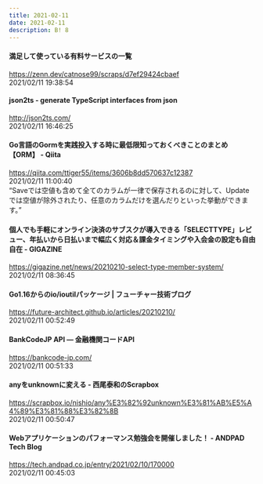 ```yaml
---
title: 2021-02-11
date: 2021-02-11
description: B! 8
---
```


#### 満足して使っている有料サービスの一覧
https://zenn.dev/catnose99/scraps/d7ef29424cbaef<br>
2021/02/11 19:38:54<br>


#### json2ts - generate TypeScript interfaces from json
http://json2ts.com/<br>
2021/02/11 16:46:25<br>


#### Go言語のGormを実践投入する時に最低限知っておくべきことのまとめ【ORM】 - Qiita
https://qiita.com/ttiger55/items/3606b8dd570637c12387<br>
2021/02/11 11:00:40<br>
“Saveでは空値も含めて全てのカラムが一律で保存されるのに対して、Updateでは空値が除外されたり、任意のカラムだけを選んだりといった挙動ができます。”


#### 個人でも手軽にオンライン決済のサブスクが導入できる「SELECTTYPE」レビュー、年払いから日払いまで幅広く対応＆課金タイミングや入会金の設定も自由自在 - GIGAZINE
https://gigazine.net/news/20210210-select-type-member-system/<br>
2021/02/11 08:36:45<br>


#### Go1.16からのio/ioutilパッケージ | フューチャー技術ブログ
https://future-architect.github.io/articles/20210210/<br>
2021/02/11 00:52:49<br>


#### BankCodeJP API — 金融機関コードAPI
https://bankcode-jp.com/<br>
2021/02/11 00:51:33<br>


#### anyをunknownに変える - 西尾泰和のScrapbox
https://scrapbox.io/nishio/any%E3%82%92unknown%E3%81%AB%E5%A4%89%E3%81%88%E3%82%8B<br>
2021/02/11 00:50:47<br>


#### Webアプリケーションのパフォーマンス勉強会を開催しました！ - ANDPAD Tech Blog
https://tech.andpad.co.jp/entry/2021/02/10/170000<br>
2021/02/11 00:45:03<br>


